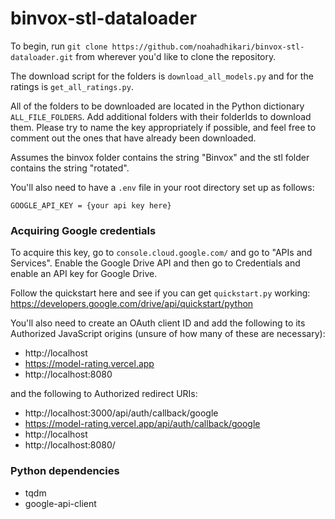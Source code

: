 # binvox-stl-dataloader

To begin, run `git clone https://github.com/noahadhikari/binvox-stl-dataloader.git` from wherever you'd like to clone the repository.

The download script for the folders is `download_all_models.py` and for the ratings is `get_all_ratings.py`.

All of the folders to be downloaded are located in the Python dictionary `ALL_FILE_FOLDERS`. Add additional folders with their folderIds to download them. Please try to name the key appropriately if possible, and feel free to comment out the ones that have already been downloaded.

Assumes the binvox folder contains the string "Binvox" and the stl folder contains the string "rotated".

You'll also need to have a `.env` file in your root directory set up as follows:

```
GOOGLE_API_KEY = {your api key here}
```

### Acquiring Google credentials

To acquire this key, go to `console.cloud.google.com/` and go to "APIs and Services". Enable the Google Drive API and then go to Credentials and enable an API key for Google Drive.

Follow the quickstart here and see if you can get `quickstart.py` working: https://developers.google.com/drive/api/quickstart/python

You'll also need to create an OAuth client ID and add the following to its Authorized JavaScript origins (unsure of how many of these are necessary):
- http://localhost
- https://model-rating.vercel.app
- http://localhost:8080

and the following to Authorized redirect URIs:
- http://localhost:3000/api/auth/callback/google
- https://model-rating.vercel.app/api/auth/callback/google
- http://localhost
- http://localhost:8080/

### Python dependencies
- tqdm
- google-api-client
